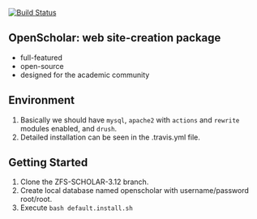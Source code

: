 [![Build Status](https://secure.travis-ci.org/openscholar/openscholar.png?branch=SCHOLAR-3.x)](https://travis-ci.org/openscholar/openscholar)

## OpenScholar: web site-creation package
* full-featured
* open-source
* designed for the academic community

## Environment
1. Basically we should have `mysql`, `apache2` with `actions` and `rewrite` modules enabled, and `drush`.
2. Detailed installation can be seen in the .travis.yml file.

## Getting Started
1. Clone the ZFS-SCHOLAR-3.12 branch.
2. Create local database named openscholar with username/password root/root.
3. Execute `bash default.install.sh`
